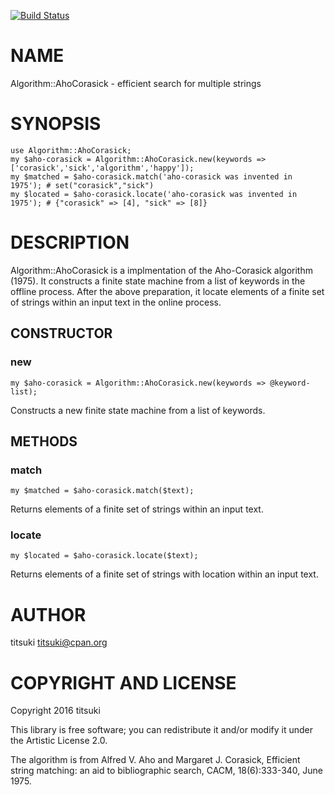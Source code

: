 [![Build Status](https://travis-ci.org/titsuki/p6-Algorithm-AhoCorasick.svg?branch=master)](https://travis-ci.org/titsuki/p6-Algorithm-AhoCorasick)

NAME
====

Algorithm::AhoCorasick - efficient search for multiple strings

SYNOPSIS
========

    use Algorithm::AhoCorasick;
    my $aho-corasick = Algorithm::AhoCorasick.new(keywords => ['corasick','sick','algorithm','happy']);
    my $matched = $aho-corasick.match('aho-corasick was invented in 1975'); # set("corasick","sick")
    my $located = $aho-corasick.locate('aho-corasick was invented in 1975'); # {"corasick" => [4], "sick" => [8]}

DESCRIPTION
===========

Algorithm::AhoCorasick is a implmentation of the Aho-Corasick algorithm (1975). It constructs a finite state machine from a list of keywords in the offline process. After the above preparation, it locate elements of a finite set of strings within an input text in the online process.

CONSTRUCTOR
-----------

### new

    my $aho-corasick = Algorithm::AhoCorasick.new(keywords => @keyword-list);

Constructs a new finite state machine from a list of keywords.

METHODS
-------

### match

    my $matched = $aho-corasick.match($text);

Returns elements of a finite set of strings within an input text.

### locate

    my $located = $aho-corasick.locate($text);

Returns elements of a finite set of strings with location within an input text.

AUTHOR
======

titsuki <titsuki@cpan.org>

COPYRIGHT AND LICENSE
=====================

Copyright 2016 titsuki

This library is free software; you can redistribute it and/or modify it under the Artistic License 2.0.

The algorithm is from Alfred V. Aho and Margaret J. Corasick, Efficient string matching: an aid to bibliographic search, CACM, 18(6):333-340, June 1975.

